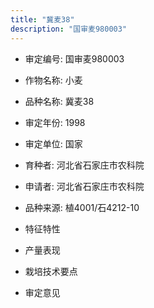```yaml
---
title: "冀麦38"
description: "国审麦980003"
---
```

* 审定编号:  国审麦980003

*  作物名称:  小麦

*  品种名称:  冀麦38

*  审定年份:  1998

*  审定单位:  国家

* 育种者:  河北省石家庄市农科院

*  申请者:  河北省石家庄市农科院

*  品种来源:  植4001/石4212-10

*  特征特性


*  产量表现


*  栽培技术要点


*  审定意见

